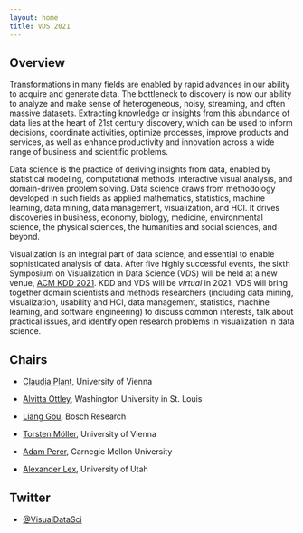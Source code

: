 ```yaml
---
layout: home
title: VDS 2021
---
```


## Overview

Transformations in many fields are enabled by rapid advances in our ability to acquire and generate data. The bottleneck to discovery is now our ability to analyze and make sense of heterogeneous, noisy, streaming, and often massive datasets. Extracting knowledge or insights from this abundance of data lies at the heart of 21st century discovery, which can be used to inform decisions, coordinate activities, optimize processes, improve products and services, as well as enhance productivity and innovation across a wide range of business and scientific problems.

Data science is the practice of deriving insights from data, enabled by statistical modeling, computational methods, interactive visual analysis, and domain-driven problem solving. Data science draws from methodology developed in such fields as applied mathematics, statistics, machine learning, data mining, data management, visualization, and HCI. It drives discoveries in business, economy, biology, medicine, environmental science, the physical sciences, the humanities and social sciences, and beyond.

Visualization is an integral part of data science, and essential to enable sophisticated analysis of data. After five highly successful events, the sixth Symposium on Visualization in Data Science (VDS) will be held at a new venue, [ACM KDD 2021](https://www.kdd.org/kdd2021/). KDD and VDS will be *virtual* in 2021.  VDS will bring together domain scientists and methods researchers (including data mining, visualization, usability and HCI, data management, statistics, machine learning, and software engineering) to discuss common interests, talk about practical issues, and identify open research problems in visualization in data science.


<!-- ## Contact & Registration

Please use [vds@ieeevis.org](mailto:vds@ieeevis.org) to get in touch with us. -->

## Chairs

- [Claudia Plant](https://dm.cs.univie.ac.at/team/person/59835/), University of Vienna

- [Alvitta Ottley](http://visualdata.wustl.edu), Washington University in St. Louis

- [Liang Gou](https://scholar.google.com/citations?user=x3VK0fAAAAAJ&hl=en), Bosch Research

- [Torsten Möller](https://cs.univie.ac.at/Torsten.Möller), University of Vienna

- [Adam Perer](http://perer.org/), Carnegie Mellon University

- [Alexander Lex](http://alexander-lex.net/), University of Utah

## Twitter

- [@VisualDataSci](https://twitter.com/VisualDataSci)